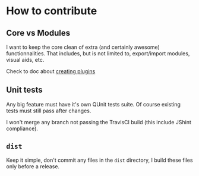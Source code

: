 # How to contribute

## Core vs Modules
I want to keep the core clean of extra (and certainly awesome) functionnalities. That includes, but is not limited to, export/import modules, visual aids, etc.

Check to doc about [creating plugins](http://mistic100.github.io/jQuery-QueryBuilder/plugins.html#creation)

## Unit tests
Any big feature must have it's own QUnit tests suite. Of course existing tests must still pass after changes.

I won't merge any branch not passing the TravisCI build (this include JShint compliance).

## `dist`
Keep it simple, don't commit any files in the `dist` directory, I build these files only before a release.
